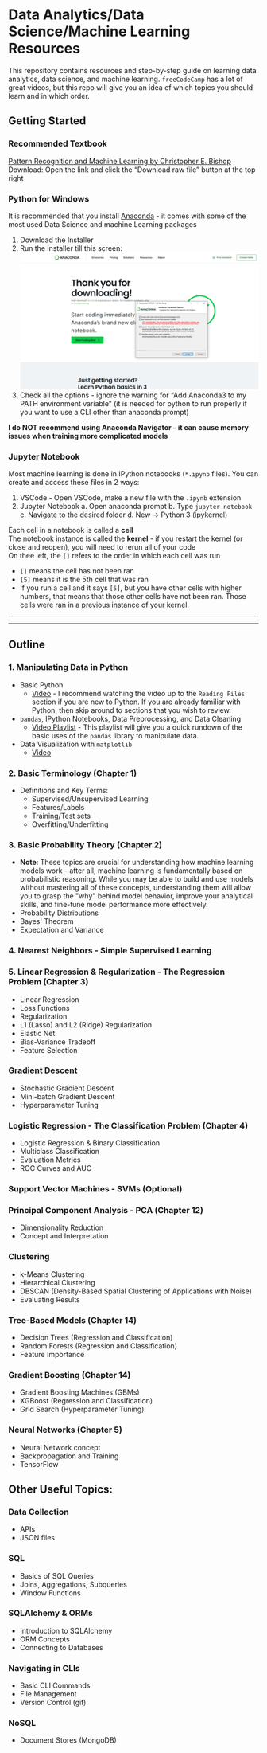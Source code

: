 # Data Analytics/Data Science/Machine Learning Resources
This repository contains resources and step-by-step guide on learning data analytics, data science, and machine learning. `freeCodeCamp` has a lot of great videos, but this repo will give you an idea of which topics you should learn and in which order.

## Getting Started
### Recommended Textbook
[Pattern Recognition and Machine Learning by Christopher E. Bishop](https://github.com/peteflorence/MachineLearning6.867/blob/master/Bishop/Bishop%20-%20Pattern%20Recognition%20and%20Machine%20Learning.pdf) <br>
Download: Open the link and click the “Download raw file” button at the top right
### Python for Windows
It is recommended that you install [Anaconda](https://www.anaconda.com/download/success) - it comes with some of the most used Data Science and machine Learning packages
1. Download the Installer
2. Run the installer till this screen:
![anaconda_insall_path](Images/anaconda_install_path.png "Make sure to add anaconda3 to PATH")
3. Check all the options - ignore the warning for “Add Anaconda3 to my PATH environment variable” (it is needed for python to run properly if you want to use a CLI other than anaconda prompt)

**I do NOT recommend using Anaconda Navigator - it can cause memory issues when training more complicated models**

### Jupyter Notebook
Most machine learning is done in IPython notebooks (`*.ipynb` files). You can create and access these files in 2 ways:
1. VSCode - Open VSCode, make a new file with the `.ipynb` extension
2. Jupyter Notebook
    a. Open anaconda prompt
    b. Type `jupyter notebook`
    c. Navigate to the desired folder
    d. New -> Python 3 (ipykernel)

Each cell in a notebook is called a **cell** <br>
The notebook instance is called the **kernel** - if you restart the kernel (or close and reopen), you will need to rerun all of your code <br>
On thee left, the `[]` refers to the order in which each cell was run
- `[]` means the cell has not been ran
- `[5]` means it is the 5th cell that was ran
- If you run a cell and it says `[5]`, but you have other cells with higher numbers, that means that those other cells have not been ran. Those cells were ran in a previous instance of your kernel.

***
***
## Outline
### 1. Manipulating Data in Python
- Basic Python
    - [Video](https://www.youtube.com/watch?v=rfscVS0vtbw) - I recommend watching the video up to the `Reading Files` section if you are new to Python. If you are already familiar with Python, then skip around to sections that you wish to review.
- `pandas`, IPython Notebooks, Data Preprocessing, and Data Cleaning
    - [Video Playlist](https://www.youtube.com/watch?v=ZyhVh-qRZPA&list=PLSLQ7uyfNIItZf404-TviaeM01pnebr5K) - This playlist will give you a quick rundown of the basic uses of the `pandas` library to manipulate data.
- Data Visualization with `matplotlib`
    - [Video](https://www.youtube.com/watch?v=3Xc3CA655Y4)
### 2. Basic Terminology (Chapter 1)
- Definitions and Key Terms:
    - Supervised/Unsupervised Learning
    - Features/Labels
    - Training/Test sets
    - Overfitting/Underfitting
### 3. Basic Probability Theory (Chapter 2)
- **Note**: These topics are crucial for understanding how machine learning models work - after all, machine learning is fundamentally based on probabilistic reasoning. While you may be able to build and use models without mastering all of these concepts, understanding them will allow you to grasp the "why" behind model behavior, improve your analytical skills, and fine-tune model performance more effectively.
- Probability Distributions
- Bayes' Theorem
- Expectation and Variance
### 4. Nearest Neighbors - Simple Supervised Learning
### 5. Linear Regression & Regularization - The Regression Problem (Chapter 3)
- Linear Regression
- Loss Functions
- Regularization
- L1 (Lasso) and L2 (Ridge) Regularization
- Elastic Net
- Bias-Variance Tradeoff
- Feature Selection
### Gradient Descent
- Stochastic Gradient Descent
- Mini-batch Gradient Descent
- Hyperparameter Tuning
### Logistic Regression - The Classification Problem (Chapter 4)
- Logistic Regression & Binary Classification
- Multiclass Classification
- Evaluation Metrics
- ROC Curves and AUC
### Support Vector Machines - SVMs (Optional)
### Principal Component Analysis - PCA (Chapter 12)
- Dimensionality Reduction
- Concept and Interpretation
### Clustering
- k-Means Clustering
- Hierarchical Clustering
- DBSCAN (Density-Based Spatial Clustering of Applications with Noise)
- Evaluating Results
### Tree-Based Models (Chapter 14)
- Decision Trees (Regression and Classification)
- Random Forests (Regression and Classification)
- Feature Importance
### Gradient Boosting (Chapter 14)
- Gradient Boosting Machines (GBMs)
- XGBoost (Regression and Classification)
- Grid Search (Hyperparameter Tuning)
### Neural Networks (Chapter 5)
- Neural Network concept
- Backpropagation and Training
- TensorFlow

## Other Useful Topics:
### Data Collection
- APIs
- JSON files
### SQL
- Basics of SQL Queries
- Joins, Aggregations, Subqueries
- Window Functions
### SQLAlchemy & ORMs
- Introduction to SQLAlchemy
- ORM Concepts
- Connecting to Databases
### Navigating in CLIs
- Basic CLI Commands
- File Management
- Version Control (git)
### NoSQL
- Document Stores (MongoDB)
